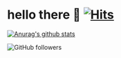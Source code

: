 # hello there 👋  [![Hits](https://hits.seeyoufarm.com/api/count/incr/badge.svg?url=https%3A%2F%2Fgithub.com%2Fseojungah)](https://hits.seeyoufarm.com)

[![Anurag's github stats](https://github-readme-stats.vercel.app/api?username=seojungah&show_icons=true)](https://github.com/seojungah)

![GitHub followers](https://img.shields.io/github/followers/seojungah?style=social)

